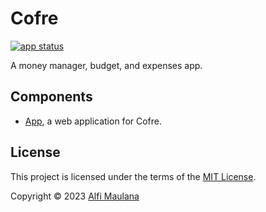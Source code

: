 # Cofre

[![app status](https://img.shields.io/website?label=app&url=https%3A%2F%2Fthreeal.github.io%2Fcofre)](https://threeal.github.io/cofre)

A money manager, budget, and expenses app.

## Components

- [App](./app/README.md), a web application for Cofre.

## License

This project is licensed under the terms of the [MIT License](./LICENSE).

Copyright © 2023 [Alfi Maulana](https://github.com/threeal)
